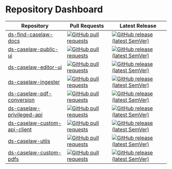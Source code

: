 # Repository Dashboard

<!-- This file is automatically generated from scripts/build_dashboard. You shouldn't edit it manually. -->

| Repository | Pull Requests | Latest Release |
| --- | --- | --- |
| [ds-find-caselaw-docs](https://github.com/nationalarchives/ds-find-caselaw-docs) | [![GitHub pull requests](https://img.shields.io/github/issues-pr/nationalarchives/ds-find-caselaw-docs?label=%20)](https://github.com/nationalarchives/ds-find-caselaw-docs/pulls) | [![GitHub release (latest SemVer)](https://img.shields.io/github/v/release/nationalarchives/ds-find-caselaw-docs?label=%20&sort=semver)](https://github.com/nationalarchives/ds-find-caselaw-docs/releases) |
| [ds-caselaw-public-ui](https://github.com/nationalarchives/ds-caselaw-public-ui) | [![GitHub pull requests](https://img.shields.io/github/issues-pr/nationalarchives/ds-caselaw-public-ui?label=%20)](https://github.com/nationalarchives/ds-caselaw-public-ui/pulls) | [![GitHub release (latest SemVer)](https://img.shields.io/github/v/release/nationalarchives/ds-caselaw-public-ui?label=%20&sort=semver)](https://github.com/nationalarchives/ds-caselaw-public-ui/releases) |
| [ds-caselaw-editor-ui](https://github.com/nationalarchives/ds-caselaw-editor-ui) | [![GitHub pull requests](https://img.shields.io/github/issues-pr/nationalarchives/ds-caselaw-editor-ui?label=%20)](https://github.com/nationalarchives/ds-caselaw-editor-ui/pulls) | [![GitHub release (latest SemVer)](https://img.shields.io/github/v/release/nationalarchives/ds-caselaw-editor-ui?label=%20&sort=semver)](https://github.com/nationalarchives/ds-caselaw-editor-ui/releases) |
| [ds-caselaw-ingester](https://github.com/nationalarchives/ds-caselaw-ingester) | [![GitHub pull requests](https://img.shields.io/github/issues-pr/nationalarchives/ds-caselaw-ingester?label=%20)](https://github.com/nationalarchives/ds-caselaw-ingester/pulls) | [![GitHub release (latest SemVer)](https://img.shields.io/github/v/release/nationalarchives/ds-caselaw-ingester?label=%20&sort=semver)](https://github.com/nationalarchives/ds-caselaw-ingester/releases) |
| [ds-caselaw-pdf-conversion](https://github.com/nationalarchives/ds-caselaw-pdf-conversion) | [![GitHub pull requests](https://img.shields.io/github/issues-pr/nationalarchives/ds-caselaw-pdf-conversion?label=%20)](https://github.com/nationalarchives/ds-caselaw-pdf-conversion/pulls) | [![GitHub release (latest SemVer)](https://img.shields.io/github/v/release/nationalarchives/ds-caselaw-pdf-conversion?label=%20&sort=semver)](https://github.com/nationalarchives/ds-caselaw-pdf-conversion/releases) |
| [ds-caselaw-privileged-api](https://github.com/nationalarchives/ds-caselaw-privileged-api) | [![GitHub pull requests](https://img.shields.io/github/issues-pr/nationalarchives/ds-caselaw-privileged-api?label=%20)](https://github.com/nationalarchives/ds-caselaw-privileged-api/pulls) | [![GitHub release (latest SemVer)](https://img.shields.io/github/v/release/nationalarchives/ds-caselaw-privileged-api?label=%20&sort=semver)](https://github.com/nationalarchives/ds-caselaw-privileged-api/releases) |
| [ds-caselaw-custom-api-client](https://github.com/nationalarchives/ds-caselaw-custom-api-client) | [![GitHub pull requests](https://img.shields.io/github/issues-pr/nationalarchives/ds-caselaw-custom-api-client?label=%20)](https://github.com/nationalarchives/ds-caselaw-custom-api-client/pulls) | [![GitHub release (latest SemVer)](https://img.shields.io/github/v/release/nationalarchives/ds-caselaw-custom-api-client?label=%20&sort=semver)](https://github.com/nationalarchives/ds-caselaw-custom-api-client/releases) |
| [ds-caselaw-utils](https://github.com/nationalarchives/ds-caselaw-utils) | [![GitHub pull requests](https://img.shields.io/github/issues-pr/nationalarchives/ds-caselaw-utils?label=%20)](https://github.com/nationalarchives/ds-caselaw-utils/pulls) | [![GitHub release (latest SemVer)](https://img.shields.io/github/v/release/nationalarchives/ds-caselaw-utils?label=%20&sort=semver)](https://github.com/nationalarchives/ds-caselaw-utils/releases) |
| [ds-caselaw-custom-pdfs](https://github.com/nationalarchives/ds-caselaw-custom-pdfs) | [![GitHub pull requests](https://img.shields.io/github/issues-pr/nationalarchives/ds-caselaw-custom-pdfs?label=%20)](https://github.com/nationalarchives/ds-caselaw-custom-pdfs/pulls) | [![GitHub release (latest SemVer)](https://img.shields.io/github/v/release/nationalarchives/ds-caselaw-custom-pdfs?label=%20&sort=semver)](https://github.com/nationalarchives/ds-caselaw-custom-pdfs/releases) |
